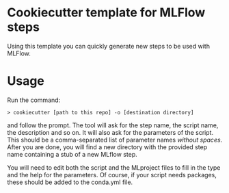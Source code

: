 # Cookiecutter template for MLFlow steps

Using this template you can quickly generate new steps to be used with MLFlow.  

# Usage
Run the command:

```
> cookiecutter [path to this repo] -o [destination directory]
```

and follow the prompt. The tool will ask for the step name, the script name, the description and so on. It will
also ask for the parameters of the script. This should be a comma-separated list of parameter names *without spaces*. 
After you are done, you will find a new directory with the provided step name containing a stub of a new MLflow step.

You will need to edit both the script and the MLproject files to fill in the type and the help for the parameters.
Of course, if your script needs packages, these should be added to the conda.yml file.